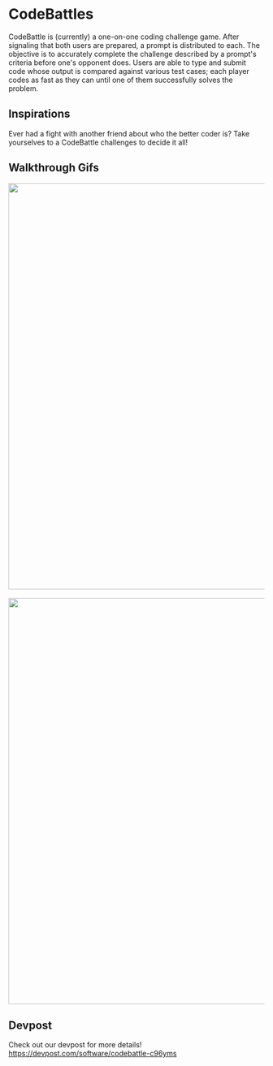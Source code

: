 # CodeBattles #
CodeBattle is (currently) a one-on-one coding challenge game. After signaling that both users are prepared, a prompt is distributed to each. The objective is to accurately complete the challenge described by a prompt's criteria before one's opponent does. Users are able to type and submit code whose output is compared against various test cases; each player codes as fast as they can until one of them successfully solves the problem.

## Inspirations ##
Ever had a fight with another friend about who the better coder is? Take yourselves to a CodeBattle challenges to decide it all!

## Walkthrough Gifs ##
<img src = 'http://g.recordit.co/rMCdYGTBnx.gif' width = 800><br><br>
<img src = 'http://g.recordit.co/nft3i6JnE9.gif' width = 800><br>

## Devpost ##
Check out our devpost for more details!
https://devpost.com/software/codebattle-c96yms
